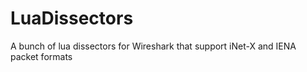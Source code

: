 LuaDissectors
=============

A bunch of lua dissectors for Wireshark that support iNet-X and IENA packet formats
